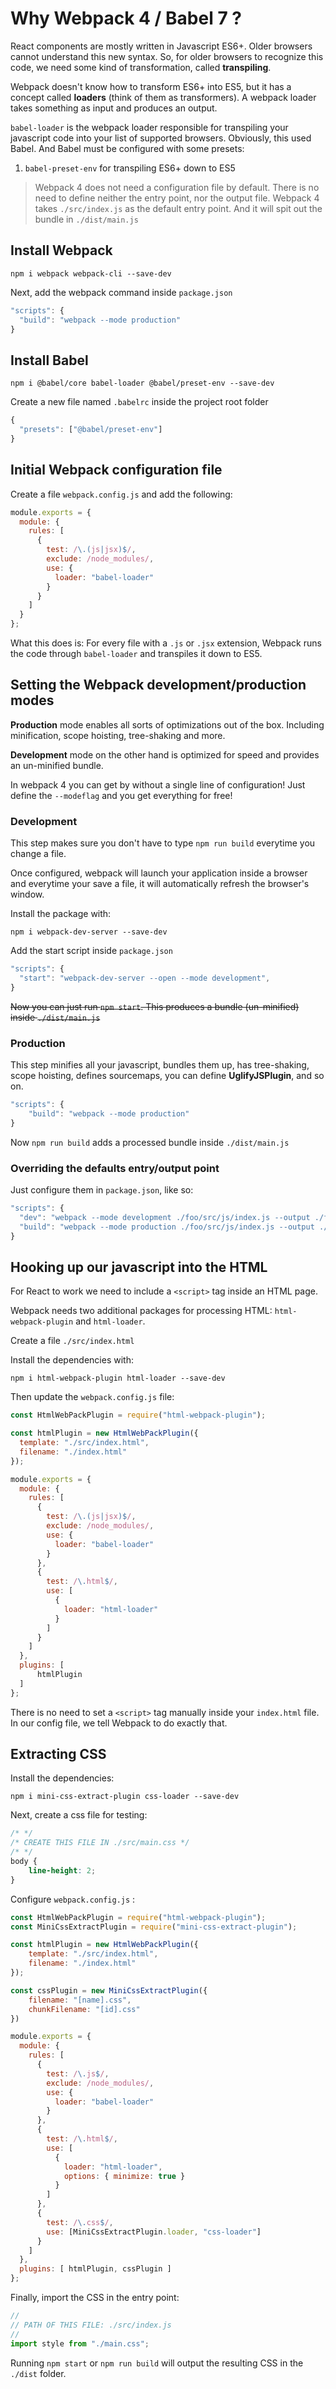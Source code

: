 # Why Webpack 4 / Babel 7 ?

React components are mostly written in Javascript ES6+. Older browsers cannot understand this new syntax. So, for older browsers to recognize this code, we need some kind of transformation, called **transpiling**.

Webpack doesn't know how to transform ES6+ into ES5, but it has a concept called **loaders** (think of them as transformers). A webpack loader takes something as input and produces an output.

`babel-loader` is the webpack loader responsible for transpiling your javascript code into your list of supported browsers. Obviously, this used Babel. And Babel must be configured with some presets:

1. `babel-preset-env` for transpiling ES6+ down to ES5

> Webpack 4 does not need a configuration file by default. There is no need to define neither the entry point, nor the output file. Webpack 4 takes `./src/index.js` as the default entry point. And it will spit out the bundle in `./dist/main.js`

## Install Webpack

`npm i webpack webpack-cli --save-dev`

Next, add the webpack command inside `package.json`
```javascript
"scripts": {
  "build": "webpack --mode production"
}
```

## Install Babel

`npm i @babel/core babel-loader @babel/preset-env --save-dev`

Create a new file named `.babelrc` inside the project root folder

```javascript
{
  "presets": ["@babel/preset-env"]
}
```

## Initial Webpack configuration file

Create a file `webpack.config.js` and add the following:

```javascript
module.exports = {
  module: {
    rules: [
      {
        test: /\.(js|jsx)$/,
        exclude: /node_modules/,
        use: {
          loader: "babel-loader"
        }
      }
    ]
  }
};
```

What this does is: For every file with a `.js` or `.jsx` extension, Webpack runs the code through `babel-loader` and transpiles it down to ES5.

## Setting the Webpack development/production modes

**Production** mode enables all sorts of optimizations out of the box. Including minification, scope hoisting, tree-shaking and more.

**Development** mode on the other hand is optimized for speed and provides an un-minified bundle.

In webpack 4 you can get by without a single line of configuration! Just define the `--modeflag` and you get everything for free!

### Development

This step makes sure you don't have to type `npm run build` everytime you change a file. 

Once configured, webpack will launch your application inside a browser and everytime your save a file, it will automatically refresh the browser's window.

Install the package with:

`npm i webpack-dev-server --save-dev`

Add the start script inside `package.json`

```javascript
"scripts": {
  "start": "webpack-dev-server --open --mode development",
}
```

~~Now you can just run `npm start`. This produces a bundle (un-minified) inside `./dist/main.js`~~


### Production

This step minifies all your javascript, bundles them up, has tree-shaking, scope hoisting, defines sourcemaps, you can define **UglifyJSPlugin**, and so on.

```javascript
"scripts": {
    "build": "webpack --mode production"
}
```

Now `npm run build` adds a processed bundle inside `./dist/main.js`

### Overriding the defaults entry/output point

Just configure them in `package.json`, like so:

```javascript
"scripts": {
  "dev": "webpack --mode development ./foo/src/js/index.js --output ./foo/main.js",
  "build": "webpack --mode production ./foo/src/js/index.js --output ./foo/main.js"
}
```

## Hooking up our javascript into the HTML

For React to work we need to include a `<script>` tag inside an HTML page. 

Webpack needs two additional packages for processing HTML: `html-webpack-plugin` and `html-loader`.

Create a file `./src/index.html`

Install the dependencies with:

`npm i html-webpack-plugin html-loader --save-dev`

Then update the `webpack.config.js` file:

```javascript
const HtmlWebPackPlugin = require("html-webpack-plugin");

const htmlPlugin = new HtmlWebPackPlugin({
  template: "./src/index.html",
  filename: "./index.html"
});

module.exports = {
  module: {
    rules: [
      {
        test: /\.(js|jsx)$/,
        exclude: /node_modules/,
        use: {
          loader: "babel-loader"
        }
      },
      {
        test: /\.html$/,
        use: [
          {
            loader: "html-loader"
          }
        ]
      }
    ]
  },
  plugins: [
      htmlPlugin
  ]
};
```

There is no need to set a `<script>` tag manually inside your `index.html` file. In our config file, we tell Webpack to do exactly that. 

## Extracting CSS

Install the dependencies:

`npm i mini-css-extract-plugin css-loader --save-dev`

Next, create a css file for testing:

```css
/* */
/* CREATE THIS FILE IN ./src/main.css */
/* */
body {
    line-height: 2;
}
```

Configure `webpack.config.js` :

```javascript
const HtmlWebPackPlugin = require("html-webpack-plugin");
const MiniCssExtractPlugin = require("mini-css-extract-plugin");

const htmlPlugin = new HtmlWebPackPlugin({
    template: "./src/index.html",
    filename: "./index.html"
});

const cssPlugin = new MiniCssExtractPlugin({
    filename: "[name].css",
    chunkFilename: "[id].css"
})

module.exports = {
  module: {
    rules: [
      {
        test: /\.js$/,
        exclude: /node_modules/,
        use: {
          loader: "babel-loader"
        }
      },
      {
        test: /\.html$/,
        use: [
          {
            loader: "html-loader",
            options: { minimize: true }
          }
        ]
      },
      {
        test: /\.css$/,
        use: [MiniCssExtractPlugin.loader, "css-loader"]
      }
    ]
  },
  plugins: [ htmlPlugin, cssPlugin ]
};
```

Finally, import the CSS in the entry point:

```javascript
//
// PATH OF THIS FILE: ./src/index.js
//
import style from "./main.css";
```

Running `npm start` or `npm run build` will output the resulting CSS in the `./dist` folder.

